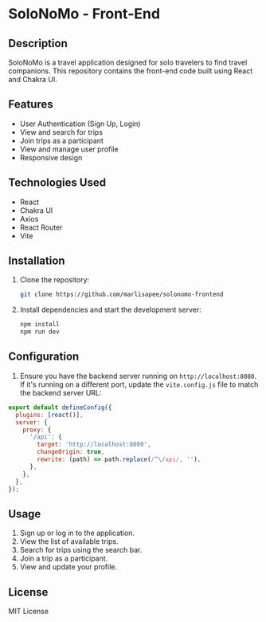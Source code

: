 # SoloNoMo - Front-End

## Description

SoloNoMo is a travel application designed for solo travelers to find travel companions. This repository contains the front-end code built using React and Chakra UI.

## Features

- User Authentication (Sign Up, Login)
- View and search for trips
- Join trips as a participant
- View and manage user profile
- Responsive design

## Technologies Used

- React
- Chakra UI
- Axios
- React Router
- Vite

## Installation

1. Clone the repository:

   ```bash
   git clone https://github.com/marlisapee/solonomo-frontend
   ```

2. Install dependencies and start the development server:
   ```bash
   npm install
   npm run dev
   ```

## Configuration

1. Ensure you have the backend server running on `http://localhost:8080`. If it's running on a different port, update the `vite.config.js` file to match the backend server URL:

```javascript
export default defineConfig({
  plugins: [react()],
  server: {
    proxy: {
      '/api': {
        target: 'http://localhost:8080',
        changeOrigin: true,
        rewrite: (path) => path.replace(/^\/api/, ''),
      },
    },
  },
});
```

## Usage

1. Sign up or log in to the application.
2. View the list of available trips.
3. Search for trips using the search bar.
4. Join a trip as a participant.
5. View and update your profile.

## License

MIT License
